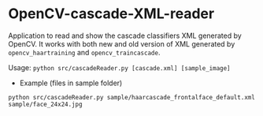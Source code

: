 OpenCV-cascade-XML-reader
=========================

Application to read and show the cascade classifiers XML generated by OpenCV. It works with both new and old version of XML generated by `opencv_haartraining` and `opencv_traincascade`.

Usage: `python src/cascadeReader.py [cascade.xml] [sample_image]`

- Example (files in sample folder)

`python src/cascadeReader.py sample/haarcascade_frontalface_default.xml sample/face_24x24.jpg`

